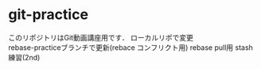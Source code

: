 # git-practice
このリポジトリはGit動画講座用です．
ローカルリポで変更  
rebase-practiceブランチで更新(rebace コンフリクト用)
rebase pull用
stash練習(2nd)